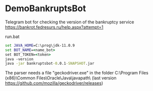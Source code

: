 # DemoBankruptsBot
Telegram bot for checking the version of the bankruptcy service https://bankrot.fedresurs.ru/help.aspx?attempt=1

run.bat
```bat
set JAVA_HOME=C:\prog\jdk-11.0.9
set BOT_NAME=<name_bot>
set BOT_TOKEN=<token>
java -version
java -jar bankruptsbot-0.0.1-SNAPSHOT.jar
```
The parser needs a file "geckodriver.exe" in the folder C:\\Program Files (x86)\\Common Files\\Oracle\\Java\\javapath\\ (last version https://github.com/mozilla/geckodriver/releases)
